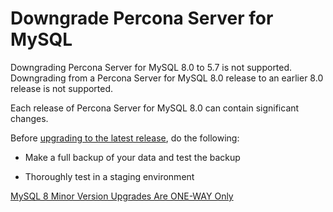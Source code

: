 # Downgrade Percona Server for MySQL

Downgrading Percona Server for MySQL 8.0 to 5.7 is not supported. Downgrading from a Percona Server for MySQL 8.0 release to an earlier 8.0 release is not supported.

Each release of Percona Server for MySQL 8.0 can contain significant changes.

Before [upgrading to the latest release](upgrading-guide.md), do the following:

* Make a full backup of your data and test the backup

* Thoroughly test in a staging environment

[MySQL 8 Minor Version Upgrades Are ONE-WAY Only](https://www.percona.com/blog/2020/01/10/mysql-8-minor-version-upgrades-are-one-way-only/)